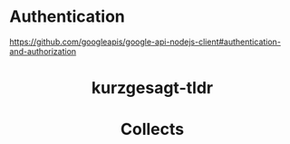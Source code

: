 # Authentication
https://github.com/googleapis/google-api-nodejs-client#authentication-and-authorization

<h1 align="center">
	kurzgesagt-tldr
<h1>

<div align="center">
	Collects
</div>